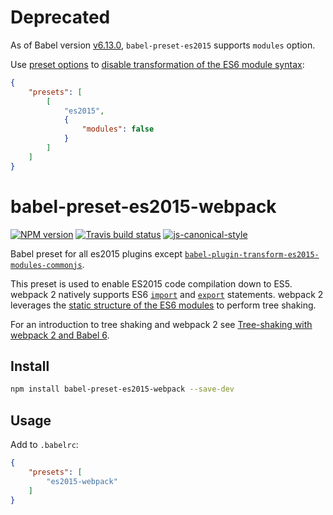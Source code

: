 # Deprecated

As of Babel version [v6.13.0](https://github.com/babel/babel/blob/master/CHANGELOG.md#v6130-2016-08-04), `babel-preset-es2015` supports `modules` option.

Use [preset options](https://babeljs.io/docs/plugins/#pluginpresets-options) to [disable transformation of the ES6 module syntax](https://babeljs.io/docs/plugins/preset-es2015/#options):

```json
{
    "presets": [
        [
            "es2015",
            {
                "modules": false
            }
        ]
    ]
}
```

# babel-preset-es2015-webpack

[![NPM version](http://img.shields.io/npm/v/babel-preset-es2015-webpack.svg?style=flat-square)](https://www.npmjs.org/package/babel-preset-es2015-webpack)
[![Travis build status](http://img.shields.io/travis/gajus/babel-preset-es2015-webpack/master.svg?style=flat-square)](https://travis-ci.org/gajus/babel-preset-es2015-webpack)
[![js-canonical-style](https://img.shields.io/badge/code%20style-canonical-blue.svg?style=flat-square)](https://github.com/gajus/canonical)

Babel preset for all es2015 plugins except [`babel-plugin-transform-es2015-modules-commonjs`](https://github.com/babel/babel/tree/master/packages/babel-plugin-transform-es2015-modules-commonjs).

This preset is used to enable ES2015 code compilation down to ES5. webpack 2 natively supports ES6 [`import`](https://developer.mozilla.org/en-US/docs/Web/JavaScript/Reference/Statements/import) and [`export`](https://developer.mozilla.org/en-US/docs/Web/JavaScript/Reference/Statements/export) statements. webpack 2 leverages the [static structure of the ES6 modules](http://exploringjs.com/es6/ch_modules.html#static-module-structure) to perform tree shaking.

For an introduction to tree shaking and webpack 2 see [Tree-shaking with webpack 2 and Babel 6](http://www.2ality.com/2015/12/webpack-tree-shaking.html).

## Install

```sh
npm install babel-preset-es2015-webpack --save-dev
```

## Usage

Add to `.babelrc`:

```json
{
    "presets": [
        "es2015-webpack"
    ]
}
```
